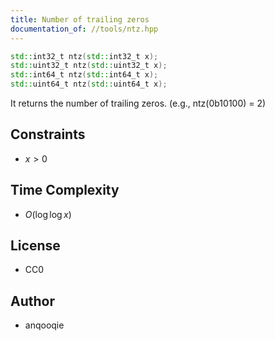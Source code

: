 ```yaml
---
title: Number of trailing zeros
documentation_of: //tools/ntz.hpp
---
```


```cpp
std::int32_t ntz(std::int32_t x);
std::uint32_t ntz(std::uint32_t x);
std::int64_t ntz(std::int64_t x);
std::uint64_t ntz(std::uint64_t x);
```

It returns the number of trailing zeros. (e.g., ntz(0b10100) = 2)

## Constraints
- $x > 0$

## Time Complexity
- $O(\log\log x)$

## License
- CC0

## Author
- anqooqie
